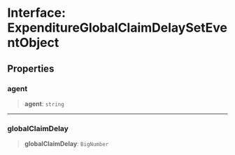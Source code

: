 # Interface: ExpenditureGlobalClaimDelaySetEventObject

## Properties

### agent

> **agent**: `string`

***

### globalClaimDelay

> **globalClaimDelay**: `BigNumber`
